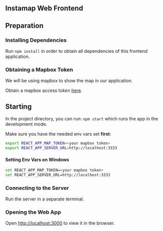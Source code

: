 ## Instamap Web Frontend

## Preparation

### Installing Dependencies

Run `npm install` in order to obtain all dependencies of this frontend application.

### Obtaining a Mapbox Token

We will be using mapbox to show the map in our application.

Obtain a mapbox access token [here](https://account.mapbox.com/access-tokens/).

## Starting

In the project directory, you can run: `npm start` which runs the app in the development mode.

Make sure you have the needed env vars set **first**:

```sh
export REACT_APP_MAP_TOKEN=<your mapbox token>
export REACT_APP_SERVER_URL=http://localhost:3333
```

#### Setting Env Vars on Windows

```sh
set REACT_APP_MAP_TOKEN=<your mapbox token>
set REACT_APP_SERVER_URL=http://localhost:3333
```

### Connecting to the Server

Run the server in a separate terminal.

### Opening the Web App

Open [http://localhost:3000](http://localhost:3000) to view it in the browser.
